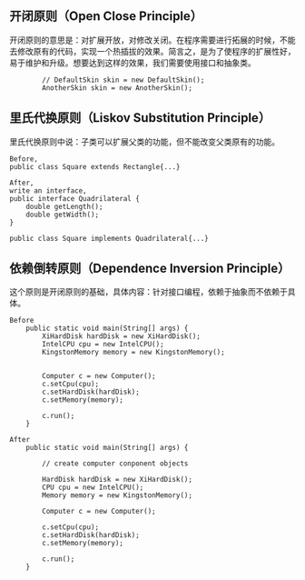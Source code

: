 ## 开闭原则（Open Close Principle）

开闭原则的意思是：对扩展开放，对修改关闭。在程序需要进行拓展的时候，不能去修改原有的代码，实现一个热插拔的效果。简言之，是为了使程序的扩展性好，易于维护和升级。想要达到这样的效果，我们需要使用接口和抽象类。

```
        // DefaultSkin skin = new DefaultSkin();
        AnotherSkin skin = new AnotherSkin();
```

## 里氏代换原则（Liskov Substitution Principle）

里氏代换原则中说：子类可以扩展父类的功能，但不能改变父类原有的功能。

```
Before,
public class Square extends Rectangle{...}
```

```
After,
write an interface,
public interface Quadrilateral {
    double getLength();
    double getWidth();
}
```
```
public class Square implements Quadrilateral{...}
```

## 依赖倒转原则（Dependence Inversion Principle）

这个原则是开闭原则的基础，具体内容：针对接口编程，依赖于抽象而不依赖于具体。

```
Before
    public static void main(String[] args) {
        XiHardDisk hardDisk = new XiHardDisk();
        IntelCPU cpu = new IntelCPU();
        KingstonMemory memory = new KingstonMemory();


        Computer c = new Computer();
        c.setCpu(cpu);
        c.setHardDisk(hardDisk);
        c.setMemory(memory);

        c.run();
    }
```
```
After
    public static void main(String[] args) {
        
        // create computer conponent objects
        
        HardDisk hardDisk = new XiHardDisk();
        CPU cpu = new IntelCPU();
        Memory memory = new KingstonMemory();

        Computer c = new Computer();

        c.setCpu(cpu);
        c.setHardDisk(hardDisk);
        c.setMemory(memory);

        c.run();
    }
```